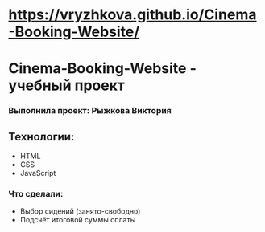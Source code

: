 # https://vryzhkova.github.io/Cinema-Booking-Website/

# Cinema-Booking-Website - учебный проект
### Выполнила проект: Рыжкова Виктория

## Технологии:
- HTML
- CSS
- JavaScript

### Что сделали:
- Выбор сидений (занято-свободно)
- Подсчёт итоговой суммы оплаты
